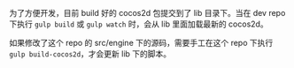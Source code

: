 为了方便开发，目前 build 好的 cocos2d 包提交到了 lib 目录下。当在 dev repo 下执行 `gulp build` 或 `gulp watch` 时，会从 lib 里面加载最新的 cocos2d。

如果修改了这个 repo 的 src/engine 下的源码，需要手工在这个 repo 下执行 `gulp build-cocos2d`，才会更新 lib 下的脚本。

